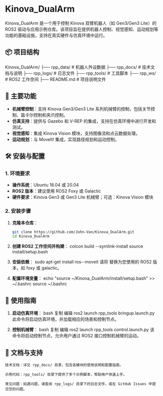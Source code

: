 # Kinova_DualArm

Kinova_DualArm 是一个用于控制 Kinova 双臂机器人（如 Gen3/Gen3 Lite）的 ROS2 驱动与应用示例仓库。该项目旨在提供机器人控制、视觉感知、运动规划等功能的基础设施，支持在真实硬件与仿真环境中运行。

## 📦 项目结构
Kinova_DualArm/
├── rpp_data/ # 机器人外设数据
├── rpp_docs/ # 技术文档与说明
├── rpp_logs/ # 日志文件
├── rpp_tools/ # 工具脚本
├── rpp_ws/ # ROS2 工作空间
├── README.md # 项目说明文件

## 🔧 主要功能

- **机械臂控制**：支持 Kinova Gen3/Gen3 Lite 系列机械臂的控制，包括关节控制、笛卡尔控制和夹爪控制。
- **仿真支持**：提供与 Gazebo 和 V-REP 的集成，支持在仿真环境中进行开发和测试。
- **视觉感知**：集成 Kinova Vision 模块，支持图像流和点云数据处理。
- **运动规划**：与 MoveIt! 集成，实现路径规划和运动控制。

## 🛠 安装与配置

### 1. 环境要求

- **操作系统**：Ubuntu 18.04 或 20.04
- **ROS2 版本**：建议使用 ROS2 Foxy 或 Galactic
- **硬件要求**：Kinova Gen3 或 Gen3 Lite 机械臂；可选：Kinova Vision 模块

### 2. 安装步骤

1. **克隆本仓库**：
   ```bash
   git clone https://github.com/John-Van/Kinova_DualArm.git
   cd Kinova_DualArm

2. **创建 ROS2 工作空间并构建**：
   colcon build --symlink-install
   source install/setup.bash

3. **安装依赖**：
   sudo apt-get install ros-<ros2-distro>-moveit
   请将 <ros2-distro> 替换为您使用的 ROS2 版本，如 foxy 或 galactic。

4. **配置环境变量**：
   echo "source ~/Kinova_DualArm/install/setup.bash" >> ~/.bashrc
   source ~/.bashrc

## 🚀 使用指南

1. **启动仿真环境**：
   bash
   复制
   编辑
   ros2 launch rpp_tools bringup.launch.py
   此命令将启动仿真环境，并加载相应的场景和控制节点。

2. **控制机械臂**：
    bash
   复制
   编辑
   ros2 launch rpp_tools control.launch.py
   该命令将启动控制节点，允许用户通过 ROS2 接口控制机械臂的运动。

## 📄 文档与支持
    技术文档：详见 rpp_docs/ 目录，包含各模块的使用说明和配置指南。

    示例代码：rpp_tools/ 目录下提供了多个示例脚本，帮助用户快速上手。

    常见问题：如遇问题，请查阅 rpp_logs/ 目录下的日志文件，或在 GitHub Issues 中提交您的问题。
